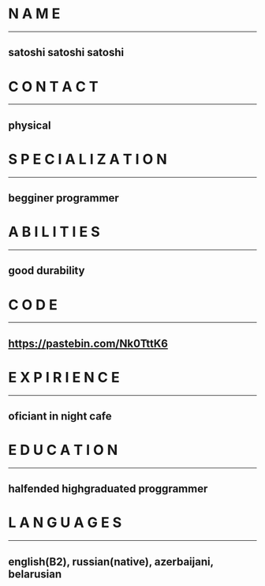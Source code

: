 # N A M E
***
## satoshi satoshi satoshi
##
# C O N T A C T
***
## physical
##
# S P E C I A L I Z A T I O N
***
## begginer programmer
##
# A B I L I T I E S
***
## good durability
##
# C O D E
***
## https://pastebin.com/Nk0TttK6
##
# E X P I R I E N C E
***
## oficiant in night cafe
##
# E D U C A T I O N
***
## halfended highgraduated proggrammer
##
# L A N G U A G E S
***
## english(B2), russian(native), azerbaijani, belarusian
